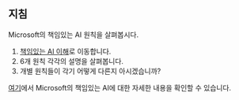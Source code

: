 ﻿---
lab:
    title: 'Azure에서 인공 지능 시작하기'
---

## 지침
Microsoft의 책임있는 AI 원칙을 살펴봅시다.

1.	[책임있는 AI 이해](https://docs.microsoft.com/learn/modules/get-started-ai-fundamentals/7-understand-responsible-ai?ns-enrollment-type=LearningPath&ns-enrollment-id=learn.wwl.get-started-with-artificial-intelligence-on-azure)로 이동합니다.
2.	6개 원칙 각각의 설명을 살펴봅니다.
3.	개별 원칙들이 각기 어떻게 다른지 아시겠습니까?

[여기](https://www.microsoft.com/ai/responsible-ai)에서 Microsoft의 책임있는 AI에 대한 자세한 내용을 확인할 수 있습니다.